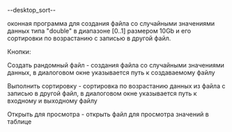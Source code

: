 --desktop_sort--

оконная программа для создания
файла со случайными значениями данных типа "double" в диапазоне [0..1] размером 10Gb и его сортировки по возрастанию с записью в другой файл.

Кнопки:

Создать рандомный файл - создания файла со случайными значениями данных, в диалоговом окне указывается путь к создаваемому файлу

Выполнить сортировку - сортировка по возрастанию данных из файла с записью в другой файл, в диалоговом окне указывается путь к входному и выходному файлу

Открыть для просмотра - открыть файл для просмотра значений в таблице
